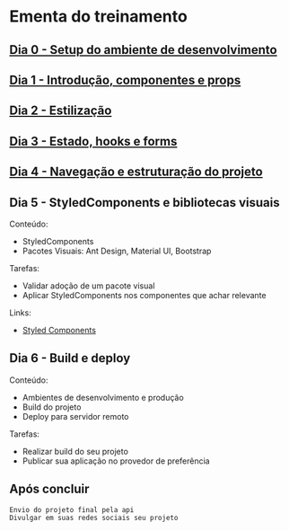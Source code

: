# Ementa do treinamento

## [Dia 0 - Setup do ambiente de desenvolvimento](dia-0-setup.md)

## [Dia 1 - Introdução, componentes e props](dia-1-componente-props.md)

## [Dia 2 - Estilização](dia-2-estilizacao.md)

## [Dia 3 - Estado, hooks e forms](dia-3-estado-hooks-forms.md)

## [Dia 4 - Navegação e estruturação do projeto](dia-4-navegacao.md)

## Dia 5 - StyledComponents e bibliotecas visuais
Conteúdo:
- StyledComponents
- Pacotes Visuais: Ant Design, Material UI, Bootstrap

Tarefas:
- Validar adoção de um pacote visual
- Aplicar StyledComponents nos componentes que achar relevante

Links:
- [Styled Components](https://styled-components.com/)

## Dia 6 - Build e deploy
Conteúdo:
- Ambientes de desenvolvimento e produção
- Build do projeto
- Deploy para servidor remoto

Tarefas:
- Realizar build do seu projeto
- Publicar sua aplicação no provedor de preferência
        
## Após concluir
    Envio do projeto final pela api
    Divulgar em suas redes sociais seu projeto